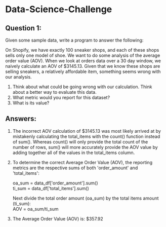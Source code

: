 # Data-Science-Challenge

## Question 1:

 Given some sample data, write a program to answer the following: 
 
 On Shopify, we have exactly 100 sneaker shops, and each of these shops sells only one model of shoe. We want to do some analysis of the average order value (AOV). When we look at orders data over a 30 day window, we naively calculate an AOV of $3145.13. Given that we know these shops are selling sneakers, a relatively affordable item, something seems wrong with our analysis. 

1. Think about what could be going wrong with our calculation. Think about a better way to evaluate this data.
2. What metric would you report for this dataset?
3. What is its value?

## Answers: 

1. The incorrect AOV calculation of $3145.13 was most likely arrived at by mistakenly calculating the total_items with the count() function instead of sum(). Whereas count() will only provide the total count of the number of rows, sum() will more accurately provide the AOV value by adding together all of the values in the total_items column. 

2. To determine the correct Average Order Value (AOV), the reporting metrics are the respective sums of both 'order_amount' and 'total_items':<br/>

   oa_sum = data_df['order_amount'].sum()\
   ti_sum = data_df['total_items'].sum()

   Next divide the total order amount (oa_sum) by the total items amount (ti_sum):\
   AOV = oa_sum/ti_sum

3. The Average Order Value (AOV) is: $357.92 
